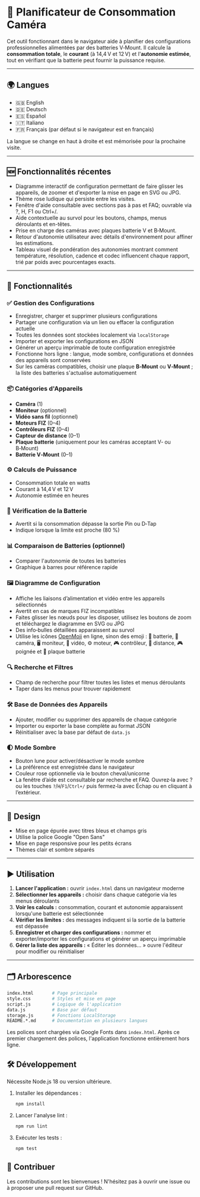 # 🎥 Planificateur de Consommation Caméra

Cet outil fonctionnant dans le navigateur aide à planifier des configurations professionnelles alimentées par des batteries V‑Mount. Il calcule la **consommation totale**, le **courant** (à 14,4 V et 12 V) et l'**autonomie estimée**, tout en vérifiant que la batterie peut fournir la puissance requise.

---

## 🌍 Langues
- 🇬🇧 English
- 🇩🇪 Deutsch
- 🇪🇸 Español
- 🇮🇹 Italiano
- 🇫🇷 Français (par défaut si le navigateur est en français)

La langue se change en haut à droite et est mémorisée pour la prochaine visite.

---

## 🆕 Fonctionnalités récentes
- Diagramme interactif de configuration permettant de faire glisser les appareils, de zoomer et d'exporter la mise en page en SVG ou JPG.
- Thème rose ludique qui persiste entre les visites.
- Fenêtre d'aide consultable avec sections pas à pas et FAQ; ouvrable via ?, H, F1 ou Ctrl+/.
- Aide contextuelle au survol pour les boutons, champs, menus déroulants et en-têtes.
- Prise en charge des caméras avec plaques batterie V et B‑Mount.
- Retour d'autonomie utilisateur avec détails d'environnement pour affiner les estimations.
- Tableau visuel de pondération des autonomies montrant comment température, résolution, cadence et codec influencent chaque rapport, trié par poids avec pourcentages exacts.

---

## 🔧 Fonctionnalités

### ✅ Gestion des Configurations
- Enregistrer, charger et supprimer plusieurs configurations
- Partager une configuration via un lien ou effacer la configuration actuelle
- Toutes les données sont stockées localement via `localStorage`
- Importer et exporter les configurations en JSON
- Générer un aperçu imprimable de toute configuration enregistrée
- Fonctionne hors ligne : langue, mode sombre, configurations et données des appareils sont conservées
- Sur les caméras compatibles, choisir une plaque **B‑Mount** ou **V‑Mount** ; la liste des batteries s'actualise automatiquement

### 📦 Catégories d'Appareils
- **Caméra** (1)
- **Moniteur** (optionnel)
- **Vidéo sans fil** (optionnel)
- **Moteurs FIZ** (0–4)
- **Contrôleurs FIZ** (0–4)
- **Capteur de distance** (0–1)
- **Plaque batterie** (uniquement pour les caméras acceptant V‑ ou B‑Mount)
- **Batterie V‑Mount** (0–1)

### ⚙️ Calculs de Puissance
- Consommation totale en watts
- Courant à 14,4 V et 12 V
- Autonomie estimée en heures

### 🔋 Vérification de la Batterie
- Avertit si la consommation dépasse la sortie Pin ou D‑Tap
- Indique lorsque la limite est proche (80 %)

### 📊 Comparaison de Batteries (optionnel)
- Comparer l'autonomie de toutes les batteries
- Graphique à barres pour référence rapide

### 🖼 Diagramme de Configuration
- Affiche les liaisons d’alimentation et vidéo entre les appareils sélectionnés
- Avertit en cas de marques FIZ incompatibles
- Faites glisser les nœuds pour les disposer, utilisez les boutons de zoom et téléchargez le diagramme en SVG ou JPG
- Des info‑bulles détaillées apparaissent au survol
- Utilise les icônes [OpenMoji](https://openmoji.org/) en ligne, sinon des emoji :
  🔋 batterie, 🎥 caméra, 🖥️ moniteur, 📡 vidéo, ⚙️ moteur,
  🎮 contrôleur, 📐 distance, 🎮 poignée et 🔌 plaque batterie

### 🔍 Recherche et Filtres
- Champ de recherche pour filtrer toutes les listes et menus déroulants
- Taper dans les menus pour trouver rapidement

### 🛠 Base de Données des Appareils
- Ajouter, modifier ou supprimer des appareils de chaque catégorie
- Importer ou exporter la base complète au format JSON
- Réinitialiser avec la base par défaut de `data.js`

### 🌓 Mode Sombre
- Bouton lune pour activer/désactiver le mode sombre
- La préférence est enregistrée dans le navigateur
- Couleur rose optionnelle via le bouton cheval/unicorne
- La fenêtre d’aide est consultable par recherche et FAQ. Ouvrez‑la avec ? ou les touches `?`/`H`/`F1`/`Ctrl+/` puis fermez‑la avec Échap ou en cliquant à l’extérieur.

---

## 🎨 Design
- Mise en page épurée avec titres bleus et champs gris
- Utilise la police Google "Open Sans"
- Mise en page responsive pour les petits écrans
- Thèmes clair et sombre séparés

---

## ▶️ Utilisation
1. **Lancer l'application :** ouvrir `index.html` dans un navigateur moderne
2. **Sélectionner les appareils :** choisir dans chaque catégorie via les menus déroulants
3. **Voir les calculs :** consommation, courant et autonomie apparaissent lorsqu'une batterie est sélectionnée
4. **Vérifier les limites :** des messages indiquent si la sortie de la batterie est dépassée
5. **Enregistrer et charger des configurations :** nommer et exporter/importer les configurations et générer un aperçu imprimable
6. **Gérer la liste des appareils :** « Éditer les données… » ouvre l'éditeur pour modifier ou réinitialiser

---

## 🗂️ Arborescence
```bash
index.html       # Page principale
style.css        # Styles et mise en page
script.js        # Logique de l'application
data.js          # Base par défaut
storage.js       # Fonctions LocalStorage
README.*.md      # Documentation en plusieurs langues
```
Les polices sont chargées via Google Fonts dans `index.html`.
Après ce premier chargement des polices, l'application fonctionne entièrement hors ligne.

## 🛠️ Développement
Nécessite Node.js 18 ou version ultérieure.
1. Installer les dépendances :
   ```bash
   npm install
   ```
2. Lancer l'analyse lint :
   ```bash
   npm run lint
   ```
3. Exécuter les tests :
   ```bash
   npm test
   ```

## 🤝 Contribuer
Les contributions sont les bienvenues ! N'hésitez pas à ouvrir une issue ou à proposer une pull request sur GitHub.
